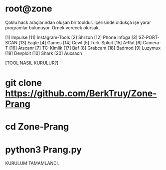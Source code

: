 # root@zone
 
 
 
 
 Çoklu hack araçlarından oluşan bir tooldur.
 İçerisinde oldukça işe yarar programlar bulunuyor.
 Örnek verecek olursak,
 
 
 
 
 
[1] Impulse              [11] Instagram-Tools
[2] Shrzon               [12] Phone Infoga
[3] SZ-PORT-SCAN         [13] Eagle
[4] Games                [14] Cewl
[5] Turk-Sploit          [15] A-Rat
[6] Camera-T             [16] Atscanr
[7] TC-Kimlik            [17] Baf
[8] Grabcam              [18] Badmod
[9] Luzymux              [19] Devploit
[10] Shark               [20] Auxsacn





[TOOL NASIL KURULUR?]







# git clone https://github.com/BerkTruy/Zone-Prang






# cd Zone-Prang





# python3 Prang.py





KURULUM TAMAMLANDI.
